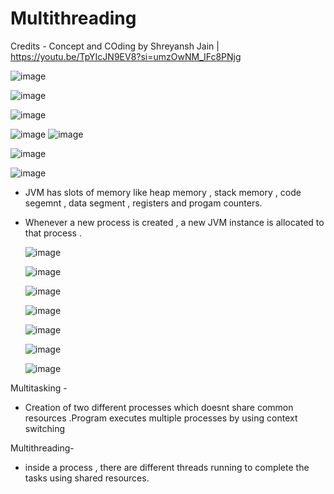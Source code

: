 <h1>Multithreading </h1>

Credits - Concept and COding by Shreyansh Jain | https://youtu.be/TpYIcJN9EV8?si=umzOwNM_IFc8PNjg

![image](https://github.com/user-attachments/assets/137e8e23-c98c-4bc8-b21d-5201ee6f01f9)

![image](https://github.com/user-attachments/assets/a8a39d8f-60f8-4d05-a7f8-9d33c1839848)

![image](https://github.com/user-attachments/assets/c1b13e6d-6d86-4344-8bd9-2e1dacaf4f3c)

![image](https://github.com/user-attachments/assets/cf7de84e-0425-45cd-aa5c-cf6ae549026b)
![image](https://github.com/user-attachments/assets/34152335-bd23-4545-8692-51b018c2f4e3)

![image](https://github.com/user-attachments/assets/e84527c5-bdbd-4a65-98d8-e4818f68be25)

![image](https://github.com/user-attachments/assets/baf5c9b3-33f5-442d-98c6-b3fc9e76609e)

- JVM has slots of memory like heap memory , stack memory , code segemnt , data segment , registers and progam counters.
- Whenever a new process is created , a new JVM instance is allocated to that process .
  
  ![image](https://github.com/user-attachments/assets/6155c375-76f0-498a-b8ad-fe8993390aac)

  ![image](https://github.com/user-attachments/assets/5a1900e9-86fe-4244-97f2-17fed474606a)


  ![image](https://github.com/user-attachments/assets/a1abc151-1068-46e5-91d6-b0dd2c018594)

  ![image](https://github.com/user-attachments/assets/4fc350e8-913a-4982-a50c-3970690871b3)

  ![image](https://github.com/user-attachments/assets/c3678235-7d63-4172-b2ed-f8f696092859)

  ![image](https://github.com/user-attachments/assets/966afe3f-7c7d-4b5d-84f4-873f488b3754)

  ![image](https://github.com/user-attachments/assets/bdd52519-a7ee-4314-894e-544b3c2a3f5a)

Multitasking - 
- Creation of two different processes which doesnt share common resources .Program executes multiple processes by 
using context switching

Multithreading-
- inside a process , there are different threads running to complete the tasks using shared resources.











